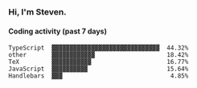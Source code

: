 ### Hi, I'm Steven.

#### Coding activity (past 7 days)
```
TypeScript  ▓▓▓▓▓▓▓▓▓▓▓▓▓▓▓▓▓▓▓▓▓▓▓▓▓▓▓▓▓▓  44.32%
other       ▓▓▓▓▓▓▓▓▓▓▓▓                    18.42%
TeX         ▓▓▓▓▓▓▓▓▓▓▓                     16.77%
JavaScript  ▓▓▓▓▓▓▓▓▓▓                      15.64%
Handlebars  ▓▓▓                              4.85%
```
